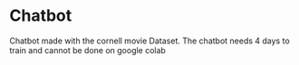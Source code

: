 # Chatbot
Chatbot made with the cornell movie Dataset.
The chatbot needs 4 days to train and cannot be done on google colab
